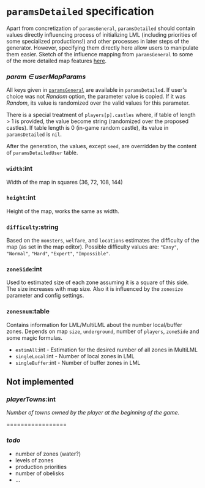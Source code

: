 # `paramsDetailed` specification

Apart from concretization of `paramsGeneral`, `paramsDetailed` should contain values directly influencing process of initializing LML (including priorities of some specialized productions!) and other processes in later steps of the generator. However, specifying them directly here allow users to manipulate them easier. Sketch of the influence mapping from `paramsGeneral` to some of the more detailed map features [here](../../docs/17.02.01-MapParams-2.jpg).

### _param ∈ userMapParams_

All keys given in [`paramsGeneral`](GeneralParams.md) are available in `paramsDetailed`. If user's choice was not _Random_ option, the parameter value is copied. If it was _Random_, its value is randomized over the valid values for this parameter.

There is a special treatment of `players[p].castles` where, if table of length > 1 is provided, the value become string (randomized over the proposed castles). If table length is 0 (in-game random castle), its value in `paramsDetailed` is `nil`.

After the generation, the values, except `seed`, are overridden by the content of `paramsDetailedUser` table.


### `width`:int
Width of the map in squares (36, 72, 108, 144)

### `height`:int
Height of the map, works the same as width.

### `difficulty`:string
Based on the `monsters`, `welfare`, and `locations` estimates the difficulty of the map (as set in the map editor).
Possible difficulty values are: `"Easy"`, `"Normal"`, `"Hard"`, `"Expert"`, `"Impossible"`.

### `zoneSide`:int
Used to estimated size of each zone assuming it is a square of this side. The size increases with map size. Also it is influenced by the `zonesize` parameter and config settings.

### `zonesnum`:table
Contains information for LML/MultiLML about the number local/buffer zones. Depends on map `size`, `underground`, number of `players`, `zoneSide` and some magic formulas.

- `estimAll`:int - Estimation for the desired number of all zones in MultiLML
- `singleLocal`:int - Number of local zones in LML
- `singleBuffer`:int -  Number of buffer zones in LML









## Not implemented


### _playerTowns_:int
_Number of towns owned by the player at the beginning of the game._


=================



### _todo_

- number of zones (water?)
- levels of zones 
- production priorities
- number of obelisks
- ...


